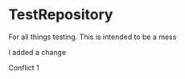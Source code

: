 # TestRepository
For all things testing. This is intended to be a mess

I added a change

Conflict 1